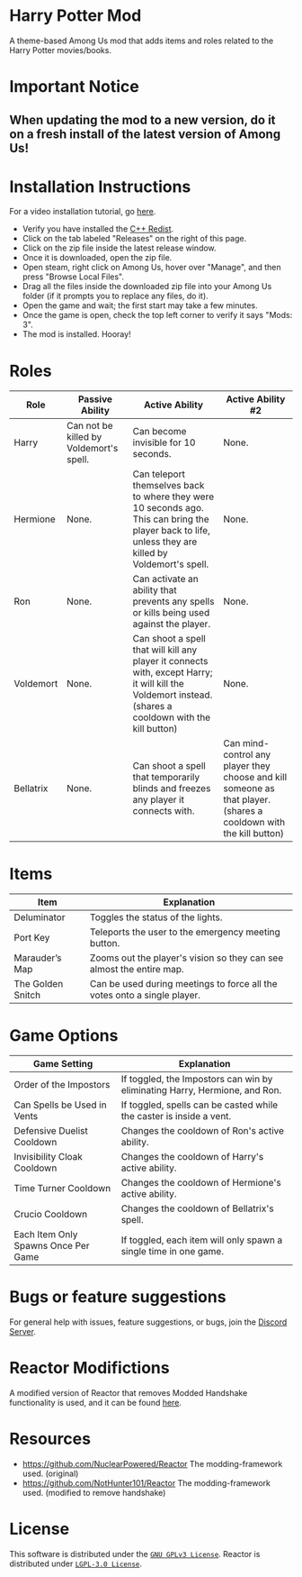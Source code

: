 # Harry Potter Mod
A theme-based Among Us mod that adds items and roles related to the Harry Potter movies/books.

# Important Notice

## When updating the mod to a new version, do it on a fresh install of the latest version of Among Us!

# Installation Instructions
For a video installation tutorial, go [here](https://www.youtube.com/watch?v=MN-prLtBrcQ).

- Verify you have installed the [C++ Redist](https://aka.ms/vs/16/release/vc_redist.x86.exe).
- Click on the tab labeled "Releases" on the right of this page.
- Click on the zip file inside the latest release window.
- Once it is downloaded, open the zip file.
- Open steam, right click on Among Us, hover over "Manage", and then press "Browse Local Files".
- Drag all the files inside the downloaded zip file into your Among Us folder (if it prompts you to replace any files, do it).
- Open the game and wait; the first start may take a few minutes.
- Once the game is open, check the top left corner to verify it says "Mods: 3".
- The mod is installed. Hooray!

# Roles

Role  | Passive Ability  |  Active Ability  |  Active Ability #2
------------- | ------------- | ------------- | -------------
Harry  |  Can not be killed by Voldemort's spell.  |  Can become invisible for 10 seconds.  | None.
Hermione  | None.  |  Can teleport themselves back to where they were 10 seconds ago. This can bring the player back to life, unless they are killed by Voldemort's spell.  |  None.
Ron  |  None.  | Can activate an ability that prevents any spells or kills being used against the player.  |  None.
Voldemort  |  None.  |  Can shoot a spell that will kill any player it connects with, except Harry; it will kill the Voldemort instead. (shares a cooldown with the kill button)  |  None.
Bellatrix  |  None.  |  Can shoot a spell that temporarily blinds and freezes any player it connects with.  |  Can mind-control any player they choose and kill someone as that player. (shares a cooldown with the kill button)

# Items

Item  | Explanation
------------- | -------------
Deluminator  |  Toggles the status of the lights.
Port Key  | Teleports the user to the emergency meeting button.
Marauder’s Map  |  Zooms out the player's vision so they can see almost the entire map.
The Golden Snitch  |  Can be used during meetings to force all the votes onto a single player.

# Game Options

Game Setting  | Explanation
------------- | -------------
Order of the Impostors  | If toggled, the Impostors can win by eliminating Harry, Hermione, and Ron.
Can Spells be Used in Vents  | If toggled, spells can be casted while the caster is inside a vent.
Defensive Duelist Cooldown  |  Changes the cooldown of Ron's active ability.
Invisibility Cloak Cooldown  |  Changes the cooldown of Harry's active ability.
Time Turner Cooldown  |  Changes the cooldown of Hermione's active ability.
Crucio Cooldown  |  Changes the cooldown of Bellatrix's spell.
Each Item Only Spawns Once Per Game  |  If toggled, each item will only spawn a single time in one game.

# Bugs or feature suggestions
For general help with issues, feature suggestions, or bugs, join the [Discord Server](https://discord.gg/chGrxw8mJk).

# Reactor Modifictions
A modified version of Reactor that removes Modded Handshake functionality is used, and it can be found [here](https://github.com/NotHunter101/Reactor).
 
# Resources
- https://github.com/NuclearPowered/Reactor The modding-framework used. (original)
- https://github.com/NotHunter101/Reactor The modding-framework used. (modified to remove handshake)

# License
This software is distributed under the <a href="https://github.com/NotHunter101/ExtraRolesAmongUs/blob/main/LICENSE">`GNU GPLv3 License`</a>. Reactor is distributed under <a href="https://github.com/NuclearPowered/Reactor/blob/master/LICENSE">`LGPL-3.0 License`</a>.
